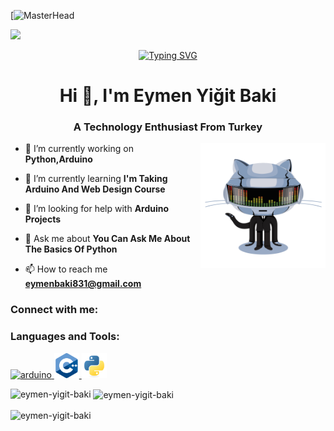  [![MasterHead](https://images.wallpapersden.com/image/download/programming-coding-language_bGhpbm6UmZqaraWkpJRmbmdlrWZlbWU.jpg)

![](https://komarev.com/ghpvc/?username=CagatayAkkas&color=blue)
 
 <div align="center">
 <a href="https://github.com/CagatayAkkas">
  <img src="https://readme-typing-svg.demolab.com?font=Fira+Code&size=28&duration=3000&pause=500&center=true&vCenter=true&width=435&lines=%e2%9c%a8+Eymen-+Yigit-+Baki+%e2%9c%a8;%f0%9f%93%9a+Tech+Savyy+%f0%9f%92%bb;Welcome+To+My+Profile+%f0%9f%91%80" alt="Typing SVG" />
 </a>
</div>


<h1 align="center">Hi 👋, I'm Eymen Yiğit Baki</h1>
<h3 align="center">A Technology Enthusiast From Turkey</h3>

<img src="https://github.com/CagatayAkkas/CagatayAkkas/blob/main/img/GitHub Mascot Tekno.gif" alt="Coding" width=200 height=200 align="right">

- 🔭 I’m currently working on **Python,Arduino**

- 🌱 I’m currently learning **I'm Taking Arduino And Web Design Course**

- 🤝 I’m looking for help with **Arduino Projects**

- 💬 Ask me about **You Can Ask Me About The Basics Of Python**

- 📫 How to reach me **eymenbaki831@gmail.com**


<h3 align="left">Connect with me:</h3>
<p align="left">
</p>

<h3 align="left">Languages and Tools:</h3>
<p align="left"> <a href="https://www.arduino.cc/" target="_blank" rel="noreferrer"> <img src="https://cdn.worldvectorlogo.com/logos/arduino-1.svg" alt="arduino" width="40" height="40"/> </a> <a href="https://www.w3schools.com/cpp/" target="_blank" rel="noreferrer"> <img src="https://raw.githubusercontent.com/devicons/devicon/master/icons/cplusplus/cplusplus-original.svg" alt="cplusplus" width="40" height="40"/> </a> <a href="https://www.python.org" target="_blank" rel="noreferrer"> <img src="https://raw.githubusercontent.com/devicons/devicon/master/icons/python/python-original.svg" alt="python" width="40" height="40"/> </a> </p>

<p><img align="left" src="https://github-readme-stats.vercel.app/api/top-langs?username=eymen-yigit-baki&show_icons=true&locale=en&layout=compact" alt="eymen-yigit-baki" /></p>

<p>&nbsp;<img align="center" src="https://github-readme-stats.vercel.app/api?username=eymen-yigit-baki&show_icons=true&locale=en" alt="eymen-yigit-baki" /></p>

<p><img align="center" src="https://github-readme-streak-stats.herokuapp.com/?user=eymen-yigit-baki&" alt="eymen-yigit-baki" /></p>
